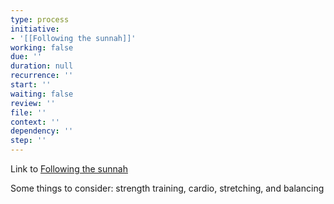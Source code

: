 ```yaml
---
type: process
initiative:
- '[[Following the sunnah]]'
working: false
due: ''
duration: null
recurrence: ''
start: ''
waiting: false
review: ''
file: ''
context: ''
dependency: ''
step: ''
---
```


Link to [Following the sunnah](Initiatives/worship/Following%20the%20sunnah.md)

Some things to consider: strength training, cardio, stretching, and balancing